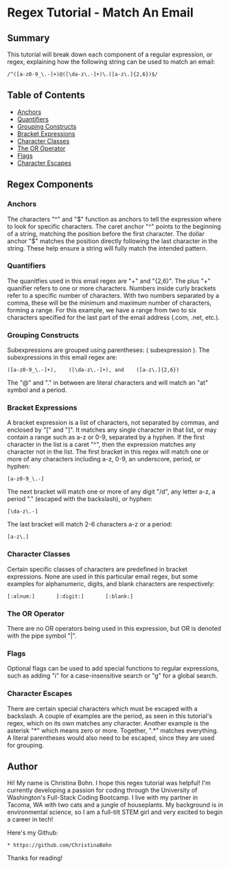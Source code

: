 # Regex Tutorial - Match An Email

## Summary

This tutorial will break down each component of a regular expression, or regex, explaining how the following string can be used to match an email:

```
/^([a-z0-9_\.-]+)@([\da-z\.-]+)\.([a-z\.]{2,6})$/
```

## Table of Contents

- [Anchors](#anchors)
- [Quantifiers](#quantifiers)
- [Grouping Constructs](#grouping-constructs)
- [Bracket Expressions](#bracket-expressions)
- [Character Classes](#character-classes)
- [The OR Operator](#the-or-operator)
- [Flags](#flags)
- [Character Escapes](#character-escapes)

## Regex Components

### Anchors

The characters "^" and "\$" function as anchors to tell the expression where to look for specific characters. The caret anchor "^" points to the beginning of a string, matching the position before the first character. The dollar anchor "\$" matches the position directly following the last character in the string. These help ensure a string will fully match the intended pattern.

### Quantifiers

The quanitfies used in this email regex are "+" and "{2,6}". The plus "+" quanifier refers to one or more characters. Numbers inside curly brackets refer to a specific number of characters. With two numbers separated by a comma, these will be the minimum and maximum number of characters, forming a range. For this example, we have a range from two to six characters specified for the last part of the email address (.com, .net, etc.).

### Grouping Constructs

Subexpressions are grouped using parentheses: ( subexpression ). The subexpressions in this email regex are:

```
([a-z0-9_\.-]+),    ([\da-z\.-]+), and    ([a-z\.]{2,6})
```
The "@" and "." in between are literal characters and will match an "at" symbol and a period.

### Bracket Expressions

A bracket expression is a list of characters, not separated by commas, and enclosed by "[" and "]". It matches any single character in that list, or may contain a range such as a-z or 0-9, separated by a hyphen. If the first character in the list is a caret "^", then the expression matches any character not in the list. The first bracket in this regex will match one or more of any characters including a-z, 0-9, an underscore, period, or hyphen:
```
[a-z0-9_\.-]
```

The next bracket will match one or more of any digit "/d", any letter a-z, a period "\." (escaped with the backslash), or hyphen:
```
[\da-z\.-]
```

The last bracket will match 2-6 characters a-z or a period:

```
[a-z\.]
```

### Character Classes

Certain specific classes of characters are predefined in bracket expressions. None are used in this particular email regex, but some examples for alphanumeric, digits, and blank characters are respectively:
```
[:alnum:]       [:digit:]       [:blank:]
```

### The OR Operator

There are no OR operators being used in this expression, but OR is denoted with the pipe symbol "|".

### Flags

Optional flags can be used to add special functions to regular expressions, such as adding "i" for a case-insensitive search or "g" for a global search.

### Character Escapes

There are certain special characters which must be escaped with a backslash. A couple of examples are the period, as seen in this tutorial's regex, which on its own matches any character. Another example is the asterisk "\*" which means zero or more. Together, ".*" matches everything. A literal parentheses would also need to be escaped, since they are used for grouping.

## Author

Hi! My name is Christina Bohn. I hope this regex tutorial was helpful! I'm currently developing a passion for coding through the University of Washington's Full-Stack Coding Bootcamp. I live with my partner in Tacoma, WA with two cats and a jungle of houseplants. My background is in environmental science, so I am a full-tilt STEM girl and very excited to begin a career in tech!

Here's my Github:

    * https://github.com/ChristinaBohn


Thanks for reading!

